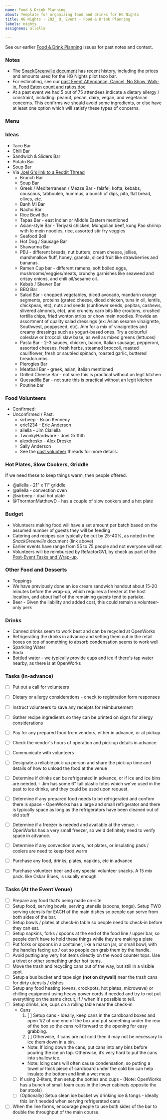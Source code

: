 ```yaml
---
name: Food & Drink Planning
about: Template for organizing food and drinks for HG Nights
title: HG Nights - 202_ Q_ Event - Food & Drink Planning
labels: nights
assignees: allella

---
```


See our earlier [Food & Drink Planning](https://github.com/hackgvl/nights/issues?q=food+planning+in%3Atitle+is%3Aissue) issues for past notes and context.

### Notes
- The [SnackGreenville document](https://docs.google.com/document/d/1ZBEl61eH4kB6NVHqjrlEgnYyRrfONAyJoQXFcH5muaQ/edit#heading=h.374owrq3m4r2) has recent history, including the prices and amounts used for the HG Nights pilot taco bar.
- For estimating, see our [past Event Attendance, Cancel, No Show, Walk-in, Food Eaten count and ratios doc](https://docs.google.com/spreadsheets/d/1ddyknPjweYzK-vJ2YWujshVpZGJWo9UVzfldlg8usmc/edit?gid=0#gid=0)
- At a past event we had 5 out of 75 attendees indicate a dietary allergy / constraint, including: peanut, pecan, dairy, vegan, and vegetarian concerns. This confirms we should avoid some ingredients, or else have at least one option which will satisfy these types of concerns.

### Menu

### <span id="ideas">Ideas</span>
- Taco Bar
- Chili Bar
- Sandwich & Sliders Bar
- Potato Bar
- Soup Bar
- Via [Joel G's link to a Reddit Thread](https://github.com/hackgvl/nights/issues/17#issuecomment-2098306696)
  - Brunch Bar
  - Soup Bar
  - Greek / Mediterranean / Mezze Bar - falafel, kofta, kebabs, couscous, tabbouleh, hummus, a bunch of dips, pita, flat bread, olives, etc.
  - Banh Mi Bar
  - Nacho Bar
  - Rice Bowl Bar
  - Tapas Bar - east Indian or Middle Eastern mentioned
  - Asian-style Bar - Teriyaki chicken, Mongolian beef, kung Pao shrimp with lo mein noodles, rice, assorted stir fry veggies
  - Seafood Boil
  - Hot Dog / Sausage Bar
  - Shawarma Bar
  - PBJ - different breads, nut butters, cream cheese, jellies, marshmallow fluff, honey, granola, sliced fruit like strawberries and bananas.
  - Ramen Cup bar - different ramens, soft boiled eggs, mushrooms/veggies/meats, crunchy garnishes like seaweed and crispy onions, and chili oil/sesame oil.
  - Kebab / Skewer Bar
  - BBQ Bar
  - Salad Bar - chopped vegetables, diced avocado, mandarin orange segments, proteins (grated cheese, diced chicken, tuna in oil, lentils, chickpeas, etc), nuts and seeds (sunflower seeds, pepitas, cashews, slivered almonds, etc), and crunchy carb bits like croutons, crushed tortilla chips, fried wonton strips or chow mein noodles. Provide an assortment of quality salad dressings (ex: Asian sesame vinaigrette, Southwest, poppyseed, etc). Aim for a mix of vinaigrettes and creamy dressings such as yogurt-based ones. Try a colourful coleslaw or broccoli slaw base, as well as mixed greens (lettuces)
  - Pasta Bar - 2-3 sauces, chicken, bacon, Italian sausage, pepperoni, assorted cheeses, fresh herbs, steamed broccoli, roasted cauliflower, fresh or sautéed spinach, roasted garlic, buttered breadcrumbs.
  - Pierogies Bar
  - Meatball Bar - greek, asian, italian mentioned
  - Grilled Cheese Bar - not sure this is practical without an legit kitchen
  - Quesadilla Bar - not sure this is practical without an legit kitchen
  - Poutine bar

### Food Volunteers
- Confirmed:
- Unconfirmed / Past:
  - sirbeep - Brian Kennedy
  - eric1234 - Eric Anderson
  - allella - Jim Ciallella
  - TwonkyHardware - Joel Griffith
  - alexdresko - Alex Dresko
  - Sally Anderson
  - See the [past volunteer](https://github.com/hackgvl/nights/issues?q=volunteers+in%3Atitle+is%3Aissue) threads for more details.

### Hot Plates,  Slow Cookers, Griddle
If we need these to keep things warm, then people offered.
- @allella - 21" x 11" griddle
- @allella - convection oven
- @sirbeep - dual hot plate
- @ThorntonMatthewD - has a couple of slow cookers and a hot plate

### Budget
- Volunteers making food will have a set amount per batch based on the assumed number of guests they will be feeding
- Catering and recipes can typically be cut by 25-40%, as noted in the _SnackGreenville_ document (link above)
- Earlier events have range from 55 to 75 people and not everyone will eat
- Volunteers will be reimbursed by RefactorGVL by check as part of the [Post-Event Tasks and Wrap-up](https://github.com/hackgvl/nights/issues?q=wrap-up+in%3Atitle+is%3Aissue+is%3Aopen).

### Other Food and Desserts
- Toppings
- We have previously done an ice cream sandwich handout about 15-20 minutes before the wrap-up, which requires a freezer at the host location, and about half of the remaining guests tend to partake.
- Beer - Given the liability and added cost, this could remain a volunteer-only perk

### Drinks
- Canned drinks seem to work best and can be recycled at OpenWorks
- Refrigerating the drinks in advance and setting them out in the retail boxes on top of something to absorb condensation seems to work well
- Sparkling Water
- Soda
- Bottled water - we typically provide cups and ice if there's tap water nearby, as there is at OpenWorks

### Tasks (In-advance)
- [ ] Put out a call for volunteers
- [ ] Dietary or allergy considerations - check to registration form responses
- [ ] Instruct volunteers to save any receipts for reimbursement
- [ ] Gather recipe ingredients so they can be printed on signs for allergy considerations
- [ ] Pay for any prepared food from vendors, either in advance, or at pickup. 
- [ ] Check the vendor's hours of operation and pick-up details in advance
- [ ] Communicate with volunteers
- [ ] Designate a reliable pick-up person and share the pick-up time and details of how to unload the food at the venue
- [ ] Determine if drinks can be refrigerated in advance, or if ice and ice bins are needed. - Jim has some 6" tall plastic totes which we've used in the past to ice drinks, and they could be used upon request.
- [ ] Determine if any prepared food needs to be refrigerated and confirm there is space - OpenWorks has a large and small refrigerator and there is typically space as long as the refrigerators have been cleaned out of old stuff
- [ ] Determine if a freezer is needed and available at the venue. - OpenWorks has a very small freezer, so we'd definitely need to verify space in advance.
- [ ] Determine if any convection ovens, hot plates, or insulating pads / coolers are need to keep food warm

- [ ] Purchase any food, drinks, plates, napkins, etc in advance
- [ ] Purchase volunteer beer and any special volunteer snacks.  A 15 mix pack. like Oskar Blues, is usually enough. 

### Tasks (At the Event Venue)
- [ ] Prepare any food that’s being made on-site
- [ ] Setup food, serving bowls, serving utensils (spoons, tongs). Setup TWO serving utensils for EACH of the main dishes so people can serve from both sides of the bar.
- [ ] Setup bowls / plates at check-in table so people need to check-in before they can eat.
- [ ] Setup napkins, forks / spoons at the end of the food line / upper bar, so people don't have to hold these things while they are making a plate
- [ ] Put forks or spoons in a container, like a mason jar, or small bowl, with the handles facing up / out so people can grab them by the handle.
- [ ] Avoid putting any very hot items directly on the wood counter tops. Use a trivet or other something under hot items. 
- [ ] Move the trash and recycling cans out of the way, but still in a visible spot.
- [ ] Setup a bus bucket and tape sign **(not on drywall)** near the trash cans for dirty utensils / dishes
- [ ] Setup any food heating (ovens, crockpots, hot plates, microwave) or chilling equipment using heavy power cords if needed and try to not put everything on the same circuit, if / when it's possible to tell.
- [ ] Setup drinks, ice, cups on a rolling table near the check-in
  - Cans
    1. [ ] Setup cans - Ideally, keep cans in the cardboard boxes and open 1/2 of one end of the box and put something under the rear of the box so the cans roll forward to the opening for easy grabbing.
    1. [ ] Otherwise, if cans are not cold then it may not be necessary to ice them down in a bin.
    - Note: If icing down the cans, put cans into any bins before pouring the ice on top. Otherwise, it’s very hard to put the cans into shallow ice.
    - Note: Icing cans will often cause condensation, so putting a towel or thick piece of cardboard under the cold bin can help insulate the bottom and limit a wet mess
  - [ ] If using 2-liters, then setup the bottles and cups - (Note: OpenWorks has a bunch of small foam cups in the lower cabinets opposite the bar stools)
  - [ ] (Optionally) Setup clean ice bucket w/ drinking ice & tongs - ideally this isn't needed when serving refrigerated cans
- [ ] When the line forms, encourage people to use both sides of the bar to double the throughput of the main course.
